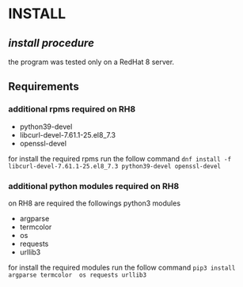 # INSTALL
## _install procedure_

the program was tested only on a RedHat 8 server.

## Requirements
###  additional rpms required on RH8
  
- python39-devel
- libcurl-devel-7.61.1-25.el8_7.3 
- openssl-devel

for install the required rpms run the follow command
``dnf install -f libcurl-devel-7.61.1-25.el8_7.3 python39-devel openssl-devel``

### additional python modules required on RH8
on RH8 are required the followings python3 modules

- argparse
- termcolor 
- os
- requests
- urllib3

for install the required modules run the follow command
``pip3 install  argparse termcolor  os requests urllib3``
